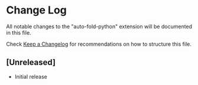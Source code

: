 # Change Log

All notable changes to the "auto-fold-python" extension will be documented in this file.

Check [Keep a Changelog](http://keepachangelog.com/) for recommendations on how to structure this file.

## [Unreleased]

- Initial release